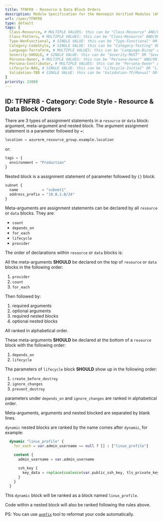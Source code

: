 ```yaml
---
title: TFNFR8 - Resource & Data Block Orders
description: Module Specification for the Hennepin Verified Modules (AVM) program
url: /spec/TFNFR8
type: default
tags: [
  Class-Resource, # MULTIPLE VALUES: this can be "Class-Resource" AND/OR "Class-Pattern" AND/OR "Class-Utility"
  Class-Pattern, # MULTIPLE VALUES: this can be "Class-Resource" AND/OR "Class-Pattern" AND/OR "Class-Utility"
  Type-NonFunctional, # SINGLE VALUE: this can be "Type-Functional" OR "Type-NonFunctional"
  Category-CodeStyle, # SINGLE VALUE: this can be "Category-Testing" OR "Category-Telemetry" OR "Category-Contribution/Support" OR "Category-Documentation" OR "Category-CodeStyle" OR "Category-Naming/Composition" OR "Category-Inputs/Outputs" OR "Category-Release/Publishing"
  Language-Terraform, # MULTIPLE VALUES: this can be "Language-Bicep" AND/OR "Language-Terraform"
  Severity-SHOULD, # SINGLE VALUE: this can be "Severity-MUST" OR "Severity-SHOULD" OR "Severity-MAY"
  Persona-Owner, # MULTIPLE VALUES: this can be "Persona-Owner" AND/OR "Persona-Contributor"
  Persona-Contributor, # MULTIPLE VALUES: this can be "Persona-Owner" AND/OR "Persona-Contributor"
  Lifecycle-BAU, # SINGLE VALUE: this can be "Lifecycle-Initial" OR "Lifecycle-BAU" OR "Lifecycle-EOL"
  Validation-TBD # SINGLE VALUE: this can be "Validation-TF/Manual" OR "Validation-TF/CI/Informational" OR "Validation-TF/CI/Enforced"
]
priority: 21080
---
```


## ID: TFNFR8 - Category: Code Style - Resource & Data Block Orders

There are 3 types of assignment statements in a `resource` or `data` block: argument, meta-argument and nested block. The argument assignment statement is a parameter followed by `=`:

```terraform
location = azurerm_resource_group.example.location
```

or:

```terraform
tags = {
  environment = "Production"
}
```

Nested block is a assignment statement of parameter followed by `{}` block:

```terraform
subnet {
  name           = "subnet1"
  address_prefix = "10.0.1.0/24"
}
```

Meta-arguments are assignment statements can be declared by all `resource` or `data` blocks. They are:

- `count`
- `depends_on`
- `for_each`
- `lifecycle`
- `provider`

The order of declarations within `resource` or `data` blocks is:

All the meta-arguments **SHOULD** be declared on the top of `resource` or `data` blocks in the following order:

1. `provider`
2. `count`
3. `for_each`

Then followed by:

1. required arguments
2. optional arguments
3. required nested blocks
4. optional nested blocks

All ranked in alphabetical order.

These meta-arguments **SHOULD** be declared at the bottom of a `resource` block with the following order:

1. `depends_on`
2. `lifecycle`

The parameters of `lifecycle` block **SHOULD** show up in the following order:

1. `create_before_destroy`
2. `ignore_changes`
3. `prevent_destroy`

parameters under `depends_on` and `ignore_changes` are ranked in alphabetical order.

Meta-arguments, arguments and nested blocked are separated by blank lines.

`dynamic` nested blocks are ranked by the name comes after `dynamic`, for example:

```terraform
  dynamic "linux_profile" {
    for_each = var.admin_username == null ? [] : ["linux_profile"]

    content {
      admin_username = var.admin_username

      ssh_key {
        key_data = replace(coalesce(var.public_ssh_key, tls_private_key.ssh[0].public_key_openssh), "\n", "")
      }
    }
  }
```

This `dynamic` block will be ranked as a block named `linux_profile`.

Code within a nested block will also be ranked following the rules above.

PS: You can use [`avmfix`](https://github.com/lonegunmanb/azure-verified-module-fix) tool to reformat your code automatically.
